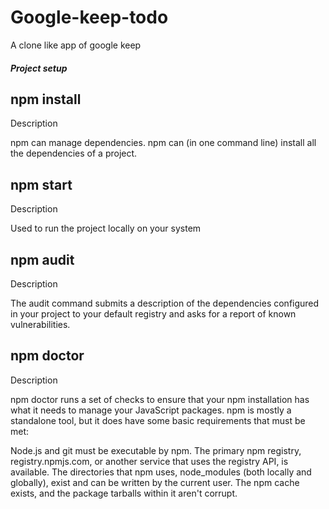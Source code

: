 # Google-keep-todo
A clone like app of google keep

##### Project setup 

## npm install

Description

npm can manage dependencies. npm can (in one command line) install all the dependencies of a project.


## npm start

Description

Used to run the project locally on your system 


## npm audit

Description

The audit command submits a description of the dependencies configured in your project to your default registry and asks for a report of known vulnerabilities. 


## npm doctor

Description

npm doctor runs a set of checks to ensure that your npm installation has what it needs to manage your JavaScript packages. npm is mostly a standalone tool, but it does have some basic requirements that must be met:

Node.js and git must be executable by npm.
The primary npm registry, registry.npmjs.com, or another service that uses the registry API, is available.
The directories that npm uses, node_modules (both locally and globally), exist and can be written by the current user.
The npm cache exists, and the package tarballs within it aren't corrupt.
